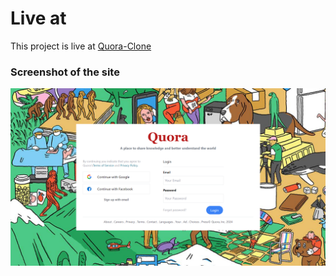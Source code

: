 # Live at

This project is live at [Quora-Clone](https://66ad337ba22e2ab4d6ea3661--thunderous-strudel-ee8b9f.netlify.app/)

### Screenshot of the site

![Alt Text](https://raw.githubusercontent.com/Soumik16/Quora-Clone_React/main/Screenshot%20(25).png)
